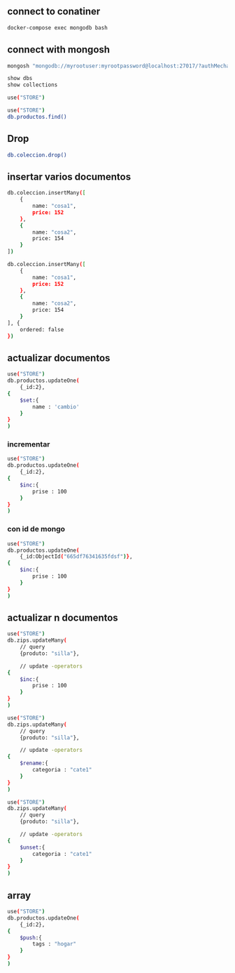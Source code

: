 ## connect to conatiner

``` sh
docker-compose exec mongodb bash
```
## connect with mongosh

``` sh
mongosh "mongodb://myrootuser:myrootpassword@localhost:27017/?authMechanism=DEFAULT&tls=false"
```

``` sh
show dbs
show collections

```

``` sh
use("STORE")

```

``` sh
use("STORE")
db.productos.find()

```
## Drop 

``` sh
db.coleccion.drop()

```

## insertar varios documentos

``` sh
db.coleccion.insertMany([
    {
        name: "cosa1",
        price: 152
    },
    {
        name: "cosa2",
        price: 154
    }
])

```

``` sh
db.coleccion.insertMany([
    {
        name: "cosa1",
        price: 152
    },
    {
        name: "cosa2",
        price: 154
    }
], {
    ordered: false
})

```

## actualizar documentos

``` sh
use("STORE")
db.productos.updateOne(
    {_id:2},
{
    $set:{
        name : 'cambio'
    }
}
)
```

### incrementar 

``` sh
use("STORE")
db.productos.updateOne(
    {_id:2},
{
    $inc:{
        prise : 100
    }
}
)
```

### con id de mongo

``` sh
use("STORE")
db.productos.updateOne(
    {_id:ObjectId("665df76341635fdsf")},
{
    $inc:{
        prise : 100
    }
}
)
```

## actualizar n documentos

``` sh
use("STORE")
db.zips.updateMany(
    // query
    {produto: "silla"},

    // update -operators
{
    $inc:{
        prise : 100
    }
}
)
```

``` sh
use("STORE")
db.zips.updateMany(
    // query
    {produto: "silla"},

    // update -operators
{
    $rename:{
        categoria : "cate1"
    }
}
)
```

``` sh
use("STORE")
db.zips.updateMany(
    // query
    {produto: "silla"},

    // update -operators
{
    $unset:{
        categoria : "cate1"
    }
}
)
```

## array

``` sh
use("STORE")
db.productos.updateOne(
    {_id:2},
{
    $push:{
        tags : "hogar"
    }
}
)
```

